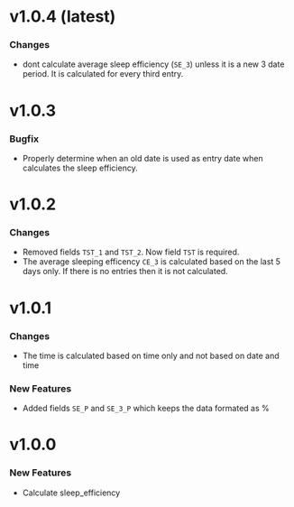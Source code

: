 # v1.0.4 (latest)
### Changes

 - dont calculate average sleep efficiency (`SE_3`) unless it is a new 3 date period. It is calculated for every third entry.

# v1.0.3

### Bugfix

 - Properly determine when an old date is used as entry date when calculates the sleep efficiency.

# v1.0.2

### Changes

 - Removed fields `TST_1` and `TST_2`. Now field `TST` is required.
 - The average sleeping efficency `CE_3` is calculated based on the last 5 days only. If there is no entries then it is not calculated.

# v1.0.1

### Changes

 - The time is calculated based on time only and not based on date and time

### New Features

 - Added fields `SE_P` and `SE_3_P` which keeps the data formated as %

# v1.0.0

### New Features

 - Calculate sleep_efficiency
